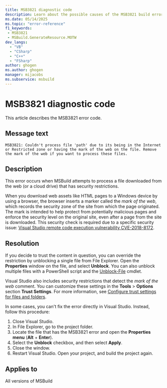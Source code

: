 ```yaml
---
title: MSB3821 diagnostic code
description: Learn about the possible causes of the MSB3821 build error and get troubleshooting tips.
ms.date: 05/14/2025
ms.topic: "error-reference"
f1_keywords:
 - MSB3821
 - MSBuild.GenerateResource.MOTW
dev_langs:
  - "VB"
  - "CSharp"
  - "C++"
  - "FSharp"
author: ghogen
ms.author: ghogen
manager: mijacobs
ms.subservice: msbuild
---
```

# MSB3821 diagnostic code

<!-- :::ErrorDefinitionDescription::: -->
<!-- :::editable-content name="introDescription"::: -->
This article describes the MSB3821 error code.
<!-- :::editable-content-end::: -->

## Message text

`MSB3821: Couldn't process file 'path' due to its being in the Internet or Restricted zone or having the mark of the web on the file. Remove the mark of the web if you want to process these files.`

<!-- :::editable-content name="postOutputDescription"::: -->
## Description

This error occurs when MSBuild attempts to process a file downloaded from the web (or a cloud drive) that has security restrictions.

When you download web assets like HTML pages to a Windows device by using a browser, the browser inserts a marker called the *mark of the web*, which records the security zone of the site from which the page originated. The mark is intended to help protect from potentially malicious pages and enforce the security level on the original site, even after a page from the site is downloaded. This security check is required due to a specific security issue: [Visual Studio remote code execution vulnerability CVE-2018-8172](https://msrc.microsoft.com/update-guide/vulnerability/CVE-2018-8172).

## Resolution

If you decide to trust the content in question, you can override the restriction by unblocking a single file from File Explorer. Open the **Properties** window on the file, and select **Unblock**. You can also unblock multiple files with a PowerShell script and the [Unblock-File](/powershell/module/microsoft.powershell.utility/unblock-file) cmdlet.

Visual Studio also includes security restrictions that detect the *mark of the web* comment. You can customize these settings in the **Tools** > **Options** section **Trust Settings**. For more information, see [Configure trust settings for files and folders](../../ide/reference/trust-settings.md).

In some cases, you can't fix the error directly in Visual Studio. Instead, follow this procedure:

1. Close Visual Studio.
1. In File Explorer, go to the project folder.
1. Locate the file that has the MSB3821 error and open the **Properties menu** (**Alt** + **Enter**).
1. Select the **Unblock** checkbox, and then select **Apply**.
1. Close the window.
1. Restart Visual Studio. Open your project, and build the project again.
<!-- :::editable-content-end::: -->
<!-- :::ErrorDefinitionDescription-end::: -->

## Applies to

All versions of MSBuild